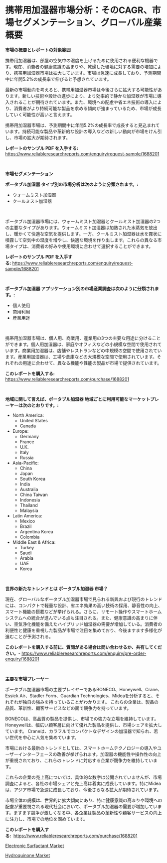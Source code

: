 <p><h1>携帯用加湿器市場分析：そのCAGR、市場セグメンテーション、グローバル産業概要</h1></p><p><strong>市場の概要とレポートの対象範囲</strong></p>
<p><p>携帯用加湿器は、部屋の空気中の湿度を上げるために使用される便利な機器です。現在、消費者の健康意識の高まりや、乾燥した環境に対する需要の増加により、携帯用加湿器市場は拡大しています。市場は急速に成長しており、予測期間中に年間5.2%の成長率で伸びると予想されています。</p><p>最新の市場動向を考えると、携帯用加湿器市場は今後さらに拡大する可能性があります。新しい技術や設計の進歩により、より効率的で静かな加湿器が市場に導入されることが期待されています。また、環境への配慮や省エネ技術の導入により、消費者がより持続可能な製品を求める傾向が強まっているため、市場が成長していく可能性が高いと言えます。</p><p>携帯用加湿器市場は、予測期間中に年間5.2%の成長率で成長すると見込まれています。持続可能な製品や革新的な設計の導入などの新しい動向が市場をけん引し、市場の拡大が期待されます。</p></p>
<p><strong>レポートのサンプル PDF を入手する:</strong> <a href="https://www.reliableresearchreports.com/enquiry/request-sample/1688201">https://www.reliableresearchreports.com/enquiry/request-sample/1688201</a></p>
<p>&nbsp;</p>
<p><strong>市場セグメンテーション</strong></p>
<p><strong>ポータブル加湿器 タイプ別の市場分析は次のように分類されます。:</strong></p>
<p><ul><li>ウォームミスト加湿器</li><li>クールミスト加湿器</li></ul></p>
<p>&nbsp;</p>
<p><p>ポータブル加湿器市場には、ウォームミスト加湿器とクールミスト加湿器の2つの主要なタイプがあります。ウォームミスト加湿器は加熱された水蒸気を放出し、暖かくて快適な空気を提供します。一方、クールミスト加湿器は水を霧状に噴霧して空気中の湿度を増やし、快適な環境を作り出します。これらの異なる市場タイプは、消費者の好みや使用環境に合わせて選択することができます。</p></p>
<p><strong>レポートのサンプル PDF を入手する:</strong>&nbsp;<a href="https://www.reliableresearchreports.com/enquiry/request-sample/1688201">https://www.reliableresearchreports.com/enquiry/request-sample/1688201</a></p>
<p>&nbsp;</p>
<p><strong> ポータブル加湿器 アプリケーション別の市場産業調査は次のように分類されます。:</strong></p>
<p><ul><li>個人使用</li><li>商用利用</li><li>産業用途</li></ul></p>
<p>&nbsp;</p>
<p><p>携帯用加湿器市場は、個人用、商業用、産業用の3つの主要な用途に分けることができます。個人用加湿器は、家庭やオフィスなどの小規模な空間で使用されています。商業用加湿器は、店舗やレストランなどの中規模の空間で使用されています。産業用加湿器は、工場や倉庫などの大規模な空間で使用されています。それぞれの用途に合わせて、異なる機能や性能の製品が市場で提供されています。</p></p>
<p><strong>このレポートを購入する:</strong>&nbsp; <a href="https://www.reliableresearchreports.com/purchase/1688201">https://www.reliableresearchreports.com/purchase/1688201</a></p>
<p>&nbsp;</p>
<p><strong>地域に関して言えば、ポータブル加湿器 地域ごとに利用可能なマーケットプレーヤーは次のとおりです。:</strong></p>
<p><ul>
    <li>
        North America:
        <ul>
            <li>United States</li>
            <li>Canada</li>
        </ul>
    </li>
    <li>
        Europe:
        <ul>
            <li>Germany</li>
            <li>France</li>
            <li>U.K.</li>
            <li>Italy</li>
            <li>Russia</li>
        </ul>
    </li>
    <li>
        Asia-Pacific:
        <ul>
            <li>China</li>
            <li>Japan</li>
            <li>South Korea</li>
            <li>India</li>
            <li>Australia</li>
            <li>China Taiwan</li>
            <li>Indonesia</li>
            <li>Thailand</li>
            <li>Malaysia</li>
        </ul>
    </li>
    <li>
        Latin America:
        <ul>
            <li>Mexico</li>
            <li>Brazil</li>
            <li>Argentina Korea</li>
            <li>Colombia</li>
        </ul>
    </li>
    <li>
        Middle East & Africa:
        <ul>
            <li>Turkey</li>
            <li>Saudi</li>
            <li>Arabia</li>
            <li>UAE</li>
            <li>Korea</li>
        </ul>
    </li>
    </ul></p>
<p>&nbsp;</p>
<p><strong>世界の新たなトレンドとは ポータブル加湿器 市場？</strong></p>
<p><p>現在、グローバルなポータブル加湿器市場で見られる新興および現行のトレンドには、コンパクトで軽量な設計、省エネ効果の高い技術の採用、静音性の向上、スマート機能の搭載などが挙げられる。さらに、リモート操作やスマートホームシステムへの統合が進んでいる点も注目される。また、健康意識の高まりに伴い、空気浄化機能を備えたハイブリッド加湿器の需要が増加している。消費者の利便性と健康を重視した製品が市場で注目を集めており、今後ますます多様化が進むことが予測される。</p></p>
<p><strong>このレポートを購入する前に、質問がある場合は問い合わせるか、共有してください。</strong>- <a href="https://www.reliableresearchreports.com/enquiry/pre-order-enquiry/1688201">https://www.reliableresearchreports.com/enquiry/pre-order-enquiry/1688201</a></p>
<p>&nbsp;</p>
<p><strong>主要な市場プレーヤー</strong></p>
<p><p>ポータブル加湿器市場の主要プレイヤーであるBONECO、Honeywell、Crane、Essick Air、Stadler Form、Guardian Technologies、Mideaを分析すると、それぞれが独自の強みを持っていることがわかります。 これらの企業は、製品の品質、革新性、顧客サービスなどの面で競争力を持っています。</p><p>BONECOは、高品質の製品を提供し、市場での強力な立場を維持しています。 Honeywellは、幅広い顧客層に向けて優れた製品を提供し、市場シェアを拡大しています。 Craneは、カラフルでコンパクトなデザインの加湿器で知られ、若い世代を中心に人気を集めています。</p><p>市場における最新のトレンドとしては、スマートホームテクノロジーの導入やユーザーインターフェースの改善が挙げられます。加湿器の機能性や操作性の向上が重視されており、これらのトレンドに対応する企業が競争力を維持しています。</p><p>これらの企業の売上高については、具体的な数字は公開されていませんが、市場調査によると、各社の市場シェアと売上高は着実に成長しています。特にMideaは、アジア市場で急速に成長しており、今後さらなる拡大が期待されています。</p><p>市場全体の規模は、世界的に拡大傾向にあり、特に健康意識の高まりや環境への配慮が重要視される現代社会において、ポータブル加湿器の需要が増加しています。ますます競争が激しくなる中、各企業は製品の革新性や顧客サービスの向上に注力し、市場での地位を固めています。</p></p>
<p><strong>このレポートを購入する:</strong>&nbsp;&nbsp;<a href="https://www.reliableresearchreports.com/purchase/1688201">https://www.reliableresearchreports.com/purchase/1688201</a></p>
<p><p><a href="https://zircon-bluebell-299.notion.site/Electronic-Surfactant-Market-Size-Global-Industry-Overview-Market-Segmentation-and-Forecast-2024--477ad0e1ea424e1c85b34f2288359e26">Electronic Surfactant Market</a></p><p><a href="https://github.com/kathiaseamanalvaradovlprc2h/Market-Research-Report-List-1/blob/main/hydroquinone-market.md">Hydroquinone Market</a></p></p>